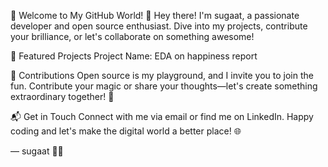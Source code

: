 🌟 Welcome to My GitHub World! 🌟
Hey there! I'm sugaat, a passionate developer and open source enthusiast. Dive into my projects, contribute your brilliance, or let's collaborate on something awesome!

🚀 Featured Projects
Project Name: EDA on happiness report

🤝 Contributions
Open source is my playground, and I invite you to join the fun. Contribute your magic or share your thoughts—let's create something extraordinary together! 🌌

📬 Get in Touch
Connect with me via email or find me on LinkedIn. Happy coding and let's make the digital world a better place! 🌐

— sugaat 🚀✨
